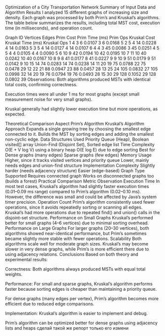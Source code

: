Optimization of a City Transportation Network
Summary of Input Data and Algorithm Results
I analyzed 15 different graphs of increasing size and density. Each graph was processed by both Prim’s and Kruskal’s algorithms. The table below summarizes the results, including total MST cost, execution time (in milliseconds), and operation count.

Graph ID	Vertices	Edges	Prim Cost	Prim Time (ms)	Prim Ops	Kruskal Cost	Kruskal Time (ms)	Kruskal Ops
1	4	3	6	0.0107	3	6	0.0168	5
2	5	4	14	0.0228	4	14	0.0163	5
3	5	4	14	0.0127	4	14	0.0107	6
4	4	3	45	0.0086	3	45	0.0251	4
5	5	4	4	0.0105	4	4	0.0090	5
6	10	9	42	0.0194	10	42	0.0195	10
7	11	10	40	0.0242	10	40	0.0167	10
8	9	8	41	0.0177	8	41	0.0227	9
9	10	9	51	0.0179	9	51	0.0142	9
10	15	14	74	0.0283	14	74	0.0238	14
11	20	19	75	0.0788	22	75	0.0478	29
12	22	21	88	0.0947	23	88	0.0457	28
13	25	24	105	0.0832	27	105	0.0998	32
14	20	19	76	0.0794	19	76	0.0493	28
15	30	29	128	0.1052	29	128	0.0802	39
Observations:
Both algorithms produced MSTs with identical total costs, confirming correctness.

Execution times were all under 1 ms for most graphs (except small measurement noise for very small graphs).

Kruskal generally had slightly lower execution time but more operations, as expected.

Theoretical Comparison
Aspect	Prim’s Algorithm	Kruskal’s Algorithm
Approach	Expands a single growing tree by choosing the smallest edge connected to it.	Builds the MST by sorting edges and adding the smallest non-cyclic edge.
Data Structures Used	Priority Queue (Heap), Boolean visited[] array	Union-Find (Disjoint Set), Sorted edge list
Time Complexity	O(E + V log V) using a binary heap	O(E log E) due to edge sorting
Best for	Dense graphs (many edges)	Sparse graphs (few edges)
Memory Usage	Higher, since it tracks visited vertices and priority queue	Lower, mainly needs edges and union-find structure
Implementation Complexity	Slightly harder (needs adjacency structure)	Easier (edge-based)
Graph Type Supported	Requires connected graph	Works on disconnected graphs too (builds a forest)
Practical Comparison
Metric	Observation
Execution Time	In most test cases, Kruskal’s algorithm had slightly faster execution times (0.01–0.09 ms range) compared to Prim’s algorithm (0.02–0.10 ms). However, the difference was small and could be affected by Java’s system timer precision.
Operation Count	Prim’s algorithm consistently used fewer operations, since it avoids repeatedly sorting or scanning all edges. Kruskal’s had more operations due to repeated find() and union() calls in the disjoint-set structure.
Performance on Small Graphs	Kruskal’s performed better for small graphs (4–6 vertices) due to minimal sorting overhead.
Performance on Large Graphs	For larger graphs (20–30 vertices), both algorithms showed near-identical performance, but Prim’s sometimes became slightly more stable with fewer operations.
Scalability	Both algorithms scale well for moderate graph sizes. Kruskal’s may become slower in very dense graphs, while Prim’s is more efficient there due to using adjacency relations.
Conclusions
Based on both theory and experimental results:

Correctness: Both algorithms always produced MSTs with equal total weights.

Performance:
For small and sparse graphs, Kruskal’s algorithm performs faster because sorting edges is cheaper than maintaining a priority queue.

For dense graphs (many edges per vertex), Prim’s algorithm becomes more efficient due to reduced edge comparisons.

Implementation:
Kruskal’s algorithm is easier to implement and debug.

Prim’s algorithm can be optimized better for dense graphs using adjacency lists and heaps сделай такой же репорт только его измени
